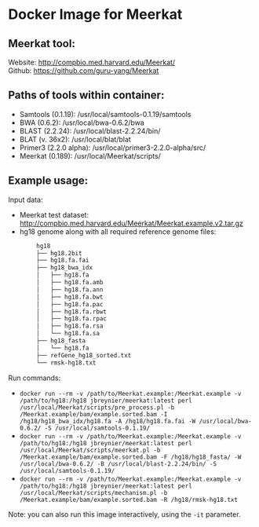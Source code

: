 # Docker Image for Meerkat

## Meerkat tool:

Website: http://compbio.med.harvard.edu/Meerkat/  
Github: https://github.com/guru-yang/Meerkat  

## Paths of tools within container:

 * Samtools (0.1.19): /usr/local/samtools-0.1.19/samtools  
 * BWA (0.6.2): /usr/local/bwa-0.6.2/bwa  
 * BLAST (2.2.24): /usr/local/blast-2.2.24/bin/  
 * BLAT (v. 36x2): /usr/local/blat/blat  
 * Primer3 (2.2.0 alpha): /usr/local/primer3-2.2.0-alpha/src/  
 * Meerkat (0.189): /usr/local/Meerkat/scripts/  

## Example usage:

Input data:
 * Meerkat test dataset: http://compbio.med.harvard.edu/Meerkat/Meerkat.example.v2.tar.gz  
 * hg18 genome along with all required reference genome files:  
```bash
        hg18
        ├── hg18.2bit
        ├── hg18.fa.fai
        ├── hg18_bwa_idx
        │   ├── hg18.fa
        │   ├── hg18.fa.amb
        │   ├── hg18.fa.ann
        │   ├── hg18.fa.bwt
        │   ├── hg18.fa.pac
        │   ├── hg18.fa.rbwt
        │   ├── hg18.fa.rpac
        │   ├── hg18.fa.rsa
        │   └── hg18.fa.sa
        ├── hg18_fasta
        │   └── hg18.fa
        ├── refGene_hg18_sorted.txt
        └── rmsk-hg18.txt
```

Run commands:  
* `docker run --rm -v /path/to/Meerkat.example:/Meerkat.example -v /path/to/hg18:/hg18 jbreynier/meerkat:latest perl /usr/local/Meerkat/scripts/pre_process.pl -b /Meerkat.example/bam/example.sorted.bam -I /hg18/hg18_bwa_idx/hg18.fa -A /hg18/hg18.fa.fai -W /usr/local/bwa-0.6.2/ -S /usr/local/samtools-0.1.19/`  
* `docker run --rm -v /path/to/Meerkat.example:/Meerkat.example -v /path/to/hg18:/hg18 jbreynier/meerkat:latest perl /usr/local/Meerkat/scripts/meerkat.pl -b /Meerkat.example/bam/example.sorted.bam -F /hg18/hg18_fasta/ -W /usr/local/bwa-0.6.2/ -B /usr/local/blast-2.2.24/bin/ -S /usr/local/samtools-0.1.19/`  
* `docker run --rm -v /path/to/Meerkat.example:/Meerkat.example -v /path/to/hg18:/hg18 jbreynier/meerkat:latest perl /usr/local/Meerkat/scripts/mechanism.pl -b /Meerkat.example/bam/example.sorted.bam -R /hg18/rmsk-hg18.txt`  

Note: you can also run this image interactively, using the `-it` parameter.